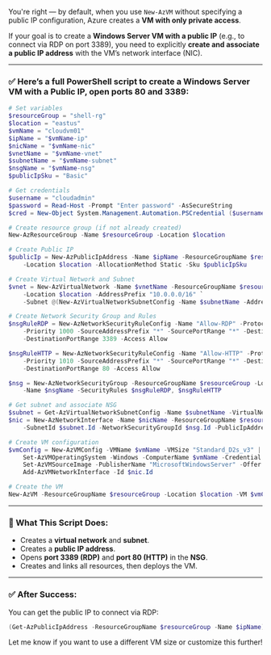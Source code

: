 You're right — by default, when you use `New-AzVM` without specifying a public IP configuration, Azure creates a **VM with only private access**.

If your goal is to create a **Windows Server VM with a public IP** (e.g., to connect via RDP on port 3389), you need to explicitly **create and associate a public IP address** with the VM’s network interface (NIC).

---

### ✅ Here’s a full PowerShell script to create a **Windows Server VM with a Public IP**, open ports 80 and 3389:

```powershell
# Set variables
$resourceGroup = "shell-rg"
$location = "eastus"
$vmName = "cloudvm01"
$ipName = "$vmName-ip"
$nicName = "$vmName-nic"
$vnetName = "$vmName-vnet"
$subnetName = "$vmName-subnet"
$nsgName = "$vmName-nsg"
$publicIpSku = "Basic"

# Get credentials
$username = "cloudadmin"
$password = Read-Host -Prompt "Enter password" -AsSecureString
$cred = New-Object System.Management.Automation.PSCredential ($username, $password)

# Create resource group (if not already created)
New-AzResourceGroup -Name $resourceGroup -Location $location

# Create Public IP
$publicIp = New-AzPublicIpAddress -Name $ipName -ResourceGroupName $resourceGroup `
    -Location $location -AllocationMethod Static -Sku $publicIpSku

# Create Virtual Network and Subnet
$vnet = New-AzVirtualNetwork -Name $vnetName -ResourceGroupName $resourceGroup `
    -Location $location -AddressPrefix "10.0.0.0/16" `
    -Subnet @(New-AzVirtualNetworkSubnetConfig -Name $subnetName -AddressPrefix "10.0.0.0/24")

# Create Network Security Group and Rules
$nsgRuleRDP = New-AzNetworkSecurityRuleConfig -Name "Allow-RDP" -Protocol "Tcp" -Direction "Inbound" `
    -Priority 1000 -SourceAddressPrefix "*" -SourcePortRange "*" -DestinationAddressPrefix "*" `
    -DestinationPortRange 3389 -Access Allow

$nsgRuleHTTP = New-AzNetworkSecurityRuleConfig -Name "Allow-HTTP" -Protocol "Tcp" -Direction "Inbound" `
    -Priority 1010 -SourceAddressPrefix "*" -SourcePortRange "*" -DestinationAddressPrefix "*" `
    -DestinationPortRange 80 -Access Allow

$nsg = New-AzNetworkSecurityGroup -ResourceGroupName $resourceGroup -Location $location `
    -Name $nsgName -SecurityRules $nsgRuleRDP, $nsgRuleHTTP

# Get subnet and associate NSG
$subnet = Get-AzVirtualNetworkSubnetConfig -Name $subnetName -VirtualNetwork $vnet
$nic = New-AzNetworkInterface -Name $nicName -ResourceGroupName $resourceGroup -Location $location `
    -SubnetId $subnet.Id -NetworkSecurityGroupId $nsg.Id -PublicIpAddressId $publicIp.Id

# Create VM configuration
$vmConfig = New-AzVMConfig -VMName $vmName -VMSize "Standard_D2s_v3" |
    Set-AzVMOperatingSystem -Windows -ComputerName $vmName -Credential $cred -ProvisionVMAgent -EnableAutoUpdate |
    Set-AzVMSourceImage -PublisherName "MicrosoftWindowsServer" -Offer "WindowsServer" -Skus "2022-datacenter" -Version "latest" |
    Add-AzVMNetworkInterface -Id $nic.Id

# Create the VM
New-AzVM -ResourceGroupName $resourceGroup -Location $location -VM $vmConfig
```

---

### 🔑 What This Script Does:

- Creates a **virtual network** and **subnet**.
- Creates a **public IP address**.
- Opens **port 3389 (RDP)** and **port 80 (HTTP)** in the **NSG**.
- Creates and links all resources, then deploys the VM.

---

### ✅ After Success:

You can get the public IP to connect via RDP:

```powershell
(Get-AzPublicIpAddress -ResourceGroupName $resourceGroup -Name $ipName).IpAddress
```

Let me know if you want to use a different VM size or customize this further!
